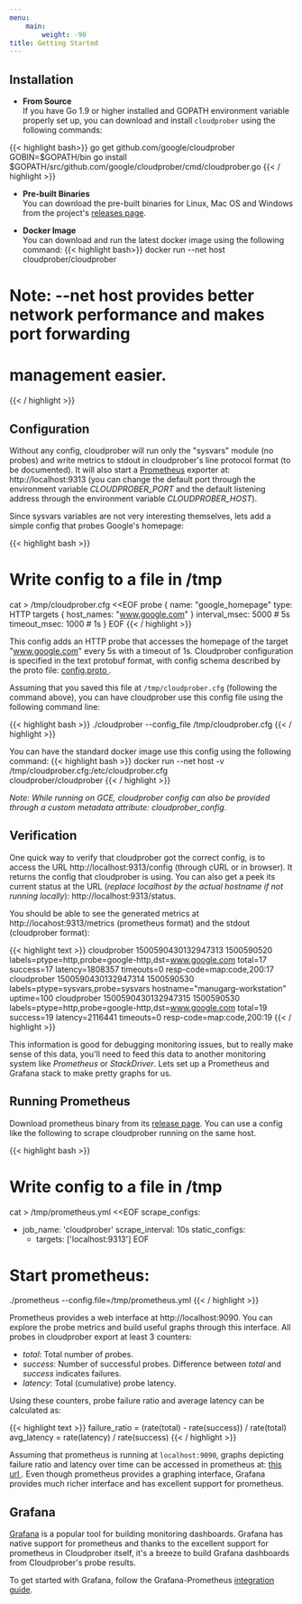 ```yaml
---
menu:
    main:
        weight: -90
title: Getting Started
---
```


## Installation

* __From Source__\
If you have Go 1.9 or higher installed and GOPATH environment variable properly set up, you
can download and install `cloudprober` using the following commands:

{{< highlight bash>}}
go get github.com/google/cloudprober
GOBIN=$GOPATH/bin go install $GOPATH/src/github.com/google/cloudprober/cmd/cloudprober.go
{{< / highlight >}}

* __Pre-built Binaries__\
You can download the pre-built binaries for Linux, Mac OS and Windows from the
project's [releases page](http://github.com/google/cloudprober/releases).

* __Docker Image__\
You can download and run the latest docker image using the following command:
{{< highlight bash>}}
docker run --net host cloudprober/cloudprober
# Note: --net host provides better network performance and makes port forwarding
# management easier.
{{< / highlight >}}

## Configuration
Without any config, cloudprober will run only the "sysvars" module (no probes)
and write metrics to stdout in cloudprober's line protocol format (to be
documented). It will also start a [Prometheus](http://prometheus.io) exporter
at: http://localhost:9313 (you can change the default port through the
environment variable *CLOUDPROBER_PORT* and the default listening address
through the environment variable *CLOUDPROBER_HOST*).

Since sysvars variables are not very interesting themselves, lets add a simple
config that probes Google's homepage:

{{< highlight bash >}}
# Write config to a file in /tmp
cat > /tmp/cloudprober.cfg <<EOF
probe {
  name: "google_homepage"
  type: HTTP
  targets {
    host_names: "www.google.com"
  }
  interval_msec: 5000  # 5s
  timeout_msec: 1000   # 1s
}
EOF
{{< / highlight >}}

This config adds an HTTP probe that accesses the homepage of the target
"www.google.com" every 5s with a timeout of 1s. Cloudprober configuration is
specified in the text protobuf format, with config schema described by the
proto file: [config.proto
](https://github.com/google/cloudprober/blob/master/config/proto/config.proto).

Assuming that you saved this file at `/tmp/cloudprober.cfg` (following the
command above), you can have cloudprober use this config file using the following command line:

{{< highlight bash >}}
./cloudprober --config_file /tmp/cloudprober.cfg
{{< / highlight >}}

You can have the standard docker image use this config using the following
command:
{{< highlight bash >}}
docker run --net host -v /tmp/cloudprober.cfg:/etc/cloudprober.cfg \
    cloudprober/cloudprober
{{< / highlight >}}

_Note: While running on GCE, cloudprober config can also be provided through a
custom metadata attribute: cloudprober\_config_.

## Verification

One quick way to verify that cloudprober got the correct config, is to access
the URL http://localhost:9313/config (through cURL or in browser). It returns
the config that cloudprober is using. You can also get a peek its current
status at the URL (_replace localhost by the actual hostname if not running
locally_): http://localhost:9313/status.

You should be able to see the generated metrics at http://locahost:9313/metrics
(prometheus format) and the stdout (cloudprober format):

{{< highlight text >}}
cloudprober 1500590430132947313 1500590520 labels=ptype=http,probe=google-http,dst=www.google.com total=17 success=17 latency=1808357 timeouts=0 resp-code=map:code,200:17
cloudprober 1500590430132947314 1500590530 labels=ptype=sysvars,probe=sysvars hostname="manugarg-workstation" uptime=100
cloudprober 1500590430132947315 1500590530 labels=ptype=http,probe=google-http,dst=www.google.com total=19 success=19 latency=2116441 timeouts=0 resp-code=map:code,200:19
{{< / highlight >}}

This information is good for debugging monitoring issues, but to really make
sense of this data, you'll need to feed this data to another monitoring system
like _Prometheus_ or _StackDriver_. Lets set up a Prometheus and Grafana stack
to make pretty graphs for us.

## Running Prometheus

Download prometheus binary from its [release page](https://prometheus.io/download/). You can use a config like the following
to scrape cloudprober running on the same host.

{{< highlight bash >}}
# Write config to a file in /tmp
cat > /tmp/prometheus.yml <<EOF
scrape_configs:
  - job_name: 'cloudprober'
    scrape_interval: 10s
    static_configs:
      - targets: ['localhost:9313']
EOF

# Start prometheus:
./prometheus --config.file=/tmp/prometheus.yml
{{< / highlight >}}

Prometheus provides a web interface at http://localhost:9090. You can explore
the probe metrics and build useful graphs through this interface. All probes
in cloudprober export at least 3 counters:

*   _total_: Total number of probes.
*   _success_: Number of successful probes. Difference between _total_ and
			   _success_ indicates failures.
*   _latency_: Total (cumulative) probe latency.

Using these counters, probe failure ratio and average latency can be calculated
as:

{{< highlight text >}}
failure_ratio = (rate(total) - rate(success)) / rate(total)
avg_latency = rate(latency) / rate(success)
{{< / highlight >}}

Assuming that prometheus is running at `localhost:9090`, graphs depicting
failure ratio and latency over time can be accessed in prometheus at: [this url ](http://localhost:9090/graph?g0.range_input=1h&g0.expr=(rate(total%5B1m%5D)+-+rate(success%5B1m%5D))+%2F+rate(total%5B1m%5D)&g0.tab=0&g1.range_input=1h&g1.expr=rate(latency%5B1m%5D)+%2F+rate(success%5B1m%5D)+%2F+1000&g1.tab=0).
Even though prometheus provides a graphing interface, Grafana provides much
richer interface and has excellent support for prometheus.

## Grafana

[Grafana](https://grafana.com) is a popular tool for building monitoring
dashboards. Grafana has native support for prometheus and thanks to the 
excellent support for prometheus in Cloudprober itself, it's a breeze to build
Grafana dashboards from Cloudprober's probe results.

To get started with Grafana, follow the Grafana-Prometheus
[integration guide](https://prometheus.io/docs/visualization/grafana/).
